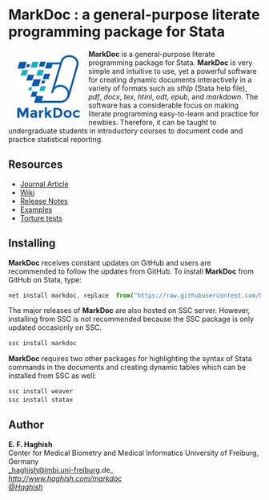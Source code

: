 # MarkDoc : a general-purpose literate programming package for Stata

<a href="http://haghish.com/markdoc"><img src="./Documentation/MD150.png" align="left" width="140" hspace="10" vspace="6"></a>

**MarkDoc** is a general-purpose literate programming package for Stata. **MarkDoc** is very simple and intuitive to use, yet a powerful software for creating dynamic documents interactively in a variety of formats such as *sthlp* (Stata help file), *pdf*, *docx*, *tex*, *html*, *odt*, *epub*, and *markdown*.
The software has a considerable focus on making literate programming easy-to-learn and practice for newbies. Therefore, it can be taught to undergraduate students in introductory courses to document code and practice statistical reporting.

## Resources

* [Journal Article](http://haghish.com/resources/pdf/Haghish_MarkDoc.pdf)
* [Wiki](https://github.com/haghish/MarkDoc/wiki)
* [Release Notes](https://github.com/haghish/MarkDoc/releases)
* [Examples](https://github.com/haghish/MarkDoc/tree/master/Examples)
* [Torture tests](https://github.com/haghish/MarkDoc/tree/master/Torture_test)

Installing
----------

__MarkDoc__ receives constant updates on GitHub and users are recommended to follow the updates from GitHub. To install __MarkDoc__ from GitHub on Stata, type:

```js
net install markdoc, replace  from("https://raw.githubusercontent.com/haghish/markdoc/master/")
```

The major releases of __MarkDoc__ are also hosted on SSC server. However, installing from SSC is not recommended because the SSC package is only updated occasionly on SSC. 

```js
ssc install markdoc
```

__MarkDoc__ requires two other packages for highlighting the syntax of Stata commands in the documents and creating dynamic tables which can be installed from SSC as well:

```js
ssc install weaver
ssc install statax
```

Author
------
**E. F. Haghish**  
Center for Medical Biometry and Medical Informatics
University of Freiburg, Germany      
_haghish@imbi.uni-freiburg.de_     
_http://www.haghish.com/markdoc_  
_[@Haghish](https://twitter.com/Haghish)_   
  
  
  